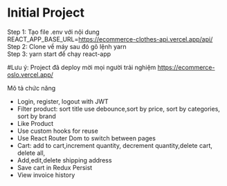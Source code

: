 # Initial Project
Step 1: Tạo file .env với nội dung REACT_APP_BASE_URL=https://ecommerce-clothes-api.vercel.app/api/
Step 2: Clone về máy sau đó gõ lệnh yarn <br>
Step 3: yarn start để chạy react-app

#Lưu ý: Project đã deploy mời mọi người trải nghiệm
https://ecommerce-oslo.vercel.app/


Mô tả chức năng
+ Login, register, logout with JWT
+ Filter product:  sort title use debounce,sort by price, sort by categories, sort by brand
+ Like Product
+ Use custom hooks for reuse
+ Use React Router Dom to switch between pages
+ Cart: add to cart,increment quantity, decrement quantity,delete cart, delete all,
+ Add,edit,delete shipping address
+ Save cart in Redux Persist
+ View invoice history
